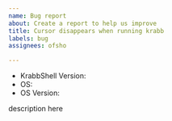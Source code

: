 ```yaml
---
name: Bug report
about: Create a report to help us improve
title: Cursor disappears when running krabb
labels: bug
assignees: ofsho

---
```


<!--
    issue name must be:
              what (breif description of issue (e.g. Cursor disappears)) when + when(when did it happen or what did you do to make it happen(e.g. run krabb or echo "Hello, world!" ....))


<!-- do not delete anything, just add please -->
- KrabbShell Version:
- OS:
- OS Version:

<!-- describe the issue -->
description here
